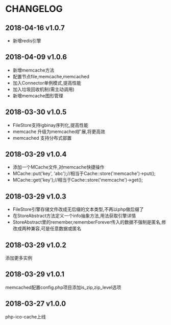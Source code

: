 CHANGELOG
=========

2018-04-16 v1.0.7
------------------
- 新增redis引擎

2018-04-09 v1.0.6
------------------
- 新增memcache方法
- 配置节点file,memcache,memcached
- 加入Connector单例模式,提高性能
- 加入垃圾回收机制(需主动调用)
- 新增memcache图形管理

2018-03-30 v1.0.5
------------------
- FileStore支持igbinay序列化,提高性能
- memcache 升级为memcached扩展,将更高效
- memcached 支持分布式部置

2018-03-29 v1.0.4
------------------
- 添加一个MCache文件,对memcache快捷操作
- MCache::put('key', 'abc');//相当于Cache::store('memcache')->put();
- MCache::get('key');//相当于Cache::store('memcache')->get();

2018-03-29 v1.0.3
------------------
- FileStore引擎存储文件改成无后缀的文本类型,不再以php做后缀了
- 在StoreAbstract方法定义一个info抽象方法,用法获取引擎详情
- StoreAbstract里的remember,rememberForever传入的数据不强制是匿名,修改成两种兼容,可是任意数据或匿名

2018-03-29 v1.0.2
------------------
添加更多实例

2018-03-29 v1.0.1
------------------
memcached配置config.php项目添加is_zip,zip_level选项

2018-03-27 v1.0.0
------------------
php-ico-cache上线